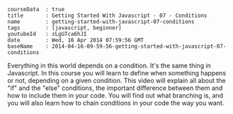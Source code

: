 ```
courseData	: true
title		: Getting Started With Javascript - 07 - Conditions
name		: getting-started-with-javascript-07-conditions
tags		: [javascript, beginner]
youtubeId	: zLgGTca6hJI
date		: Wed, 16 Apr 2014 07:59:56 GMT
baseName	: 2014-04-16-09-59-56-getting-started-with-javascript-07-conditions
```

Everything in this world depends on a condition. It's the same thing in Javascript. In this course you will learn to define when something happens or not, depending on a given condition. This video will explain all about the "if" and the "else" conditions, the important difference between them and how to include them in your code. You will find out what branching is, and you will also learn how to chain conditions in your code the way you want.